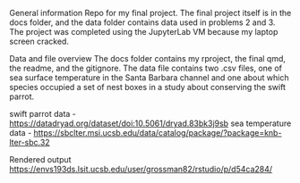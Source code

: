 General information
Repo for my final project. The final project itself is in the docs folder, and the data folder contains data used in problems 2 and 3. The project was completed using the JupyterLab VM because my laptop screen cracked.

Data and file overview
The docs folder contains my rproject, the final qmd, the readme, and the gitignore. The data file contains two .csv files, one of sea surface temperature in the Santa Barbara channel and one about which species occupied a set of nest boxes in a study about conserving the swift parrot.

swift parrot data - https://datadryad.org/dataset/doi:10.5061/dryad.83bk3j9sb
sea temperature data - https://sbclter.msi.ucsb.edu/data/catalog/package/?package=knb-lter-sbc.32

Rendered output
https://envs193ds.lsit.ucsb.edu/user/grossman82/rstudio/p/d54ca284/

